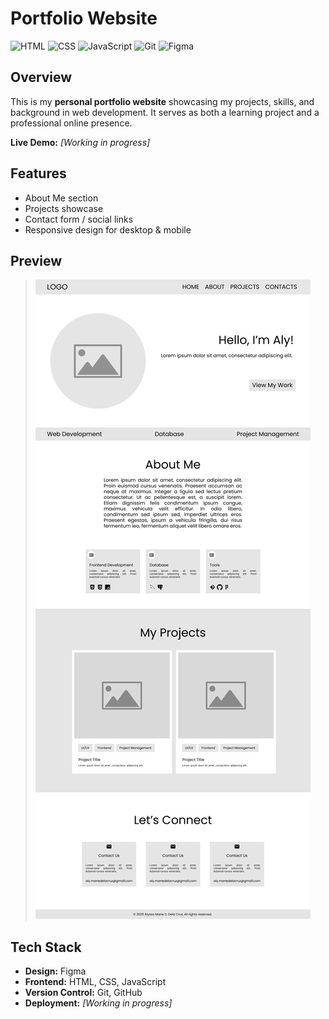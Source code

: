 # Portfolio Website  

![HTML](https://img.shields.io/badge/HTML5-E34F26?style=for-the-badge&logo=html5&logoColor=white)  ![CSS](https://img.shields.io/badge/CSS3-1572B6?style=for-the-badge&logo=css3&logoColor=white)  ![JavaScript](https://img.shields.io/badge/JavaScript-F7DF1E?style=for-the-badge&logo=javascript&logoColor=black)  ![Git](https://img.shields.io/badge/Git-F05032?style=for-the-badge&logo=git&logoColor=white)  ![Figma](https://img.shields.io/badge/Figma-F24E1E?style=for-the-badge&logo=figma&logoColor=white)  

## Overview  
This is my **personal portfolio website** showcasing my projects, skills, and background in web development. It serves as both a learning project and a professional online presence.  

**Live Demo:** <i>[Working in progress]</i>

## Features  
- About Me section   
- Projects showcase  
- Contact form / social links  
- Responsive design for desktop & mobile  

## Preview  
> ![Preview](src\designs\lofi\Main.png)

## Tech Stack  
- **Design:** Figma 
- **Frontend:** HTML, CSS, JavaScript  
- **Version Control:** Git, GitHub  
- **Deployment:** <i>[Working in progress]</i>
